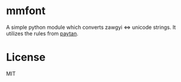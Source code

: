 # mmfont

A simple python module which converts zawgyi <=> unicode strings. It utilizes the rules from [paytan](https://github.com/trhura/paytan).

# License

MIT
